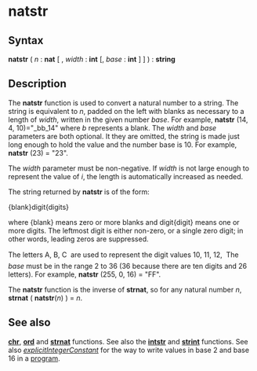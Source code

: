 
# natstr

## Syntax
**natstr** ( _n_ : **nat** [ , _width_ : **int** [, _base_ : **int** ] ] ) : **string**

## Description
The **natstr** function is used to convert a natural number to a string. The string is equivalent to _n_, padded on the left with blanks as necessary to a length of _width_, written in the given number _base_. For example, **natstr** (14, 4, 10)="_bb_14" where _b_ represents a blank. The _width_ and _base_ parameters are both optional. It they are omitted, the string is made just long enough to hold the value and the number base is 10. For example, **natstr** (23) = "23".

The _width_ parameter must be non-negative. If _width_ is not large enough to represent the value of _i_, the length is automatically increased as needed.

The string returned by **natstr** is of the form:


{blank}digit{digits}  


where {blank} means zero or more blanks and digit{digit} means one or more digits. The leftmost digit is either non-zero, or a single zero digit; in other words, leading zeros are suppressed.

The letters A, B, C &#133; are used to represent the digit values 10, 11, 12, &#133; The _base_ must be in the range 2 to 36 (36 because there are ten digits and 26 letters). For example, **natstr** (255, 0, 16) = "FF".

The **natstr** function is the inverse of **strnat**, so for any natural number _n_, **strnat** ( **natstr**(_n_) ) = _n_.


## See also
**[chr](chr.html)**, **[ord](ord.html)** and **[strnat](strnat.html)** functions. See also the **[intstr](intstr.html)** and **[strint](strint.html)** functions. See also _[explicitIntegerConstant](explicitintegerconstant.html)_ for the way to write values in base 2 and base 16 in a [program](program.html).

